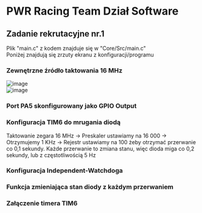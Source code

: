 # PWR Racing Team Dział Software
## Zadanie rekrutacyjne nr.1
Plik "main.c" z kodem znajduje się w "Core/Src/main.c" <br>
Poniżej znajdują się zrzuty ekranu z konfiguracji/programu

### Zewnętrzne źródło taktowania 16 MHz
![image](https://github.com/user-attachments/assets/6a01e641-aff6-4208-8e57-a35f2ad0eff5)
<br>
![image](https://github.com/user-attachments/assets/9f64ec7e-39c8-4450-b56a-512e6c5f88e9)


### Port PA5 skonfigurowany jako GPIO Output

### Konfiguracja TIM6 do mrugania diodą
Taktowanie zegara 16 MHz -> Preskaler ustawiamy na 16 000 -> Otrzymujemy 1 KHz -> Rejestr ustawiamy na 100 żeby otrzymać przerwanie co 0,1 sekundy. Każde przerwanie to zmiana stanu, więc dioda miga co 0,2 sekundy, lub z częstotliwością 5 Hz

### Konfiguracja Independent-Watchdoga

### Funkcja zmieniająca stan diody z każdym przerwaniem

### Załączenie timera TIM6
